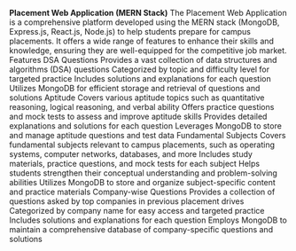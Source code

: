 **Placement Web Application (MERN Stack)**
The Placement Web Application is a comprehensive platform developed using the MERN stack (MongoDB, Express.js, React.js, Node.js) to help students prepare for campus placements. It offers a wide range of features to enhance their skills and knowledge, ensuring they are well-equipped for the competitive job market.
Features
DSA Questions
Provides a vast collection of data structures and algorithms (DSA) questions
Categorized by topic and difficulty level for targeted practice
Includes solutions and explanations for each question
Utilizes MongoDB for efficient storage and retrieval of questions and solutions
Aptitude
Covers various aptitude topics such as quantitative reasoning, logical reasoning, and verbal ability
Offers practice questions and mock tests to assess and improve aptitude skills
Provides detailed explanations and solutions for each question
Leverages MongoDB to store and manage aptitude questions and test data
Fundamental Subjects
Covers fundamental subjects relevant to campus placements, such as operating systems, computer networks, databases, and more
Includes study materials, practice questions, and mock tests for each subject
Helps students strengthen their conceptual understanding and problem-solving abilities
Utilizes MongoDB to store and organize subject-specific content and practice materials
Company-wise Questions
Provides a collection of questions asked by top companies in previous placement drives
Categorized by company name for easy access and targeted practice
Includes solutions and explanations for each question
Employs MongoDB to maintain a comprehensive database of company-specific questions and solutions
